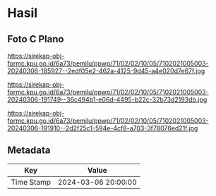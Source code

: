 # Hasil

## Foto C Plano

https://sirekap-obj-formc.kpu.go.id/6a73/pemilu/ppwp/71/02/02/10/05/7102021005003-20240306-185927--2edf05e2-462a-4125-9d45-a4e020d7e67f.jpg

https://sirekap-obj-formc.kpu.go.id/6a73/pemilu/ppwp/71/02/02/10/05/7102021005003-20240306-191749--36c494b1-e06d-4495-b22c-32b73d2193db.jpg

https://sirekap-obj-formc.kpu.go.id/6a73/pemilu/ppwp/71/02/02/10/05/7102021005003-20240306-191910--2d2f25c1-594e-4cf8-a703-3f78076ed21f.jpg


## Metadata

| Key        | Value               |
| ---------- | ------------------- |
| Time Stamp | 2024-03-06 20:00:00 |



